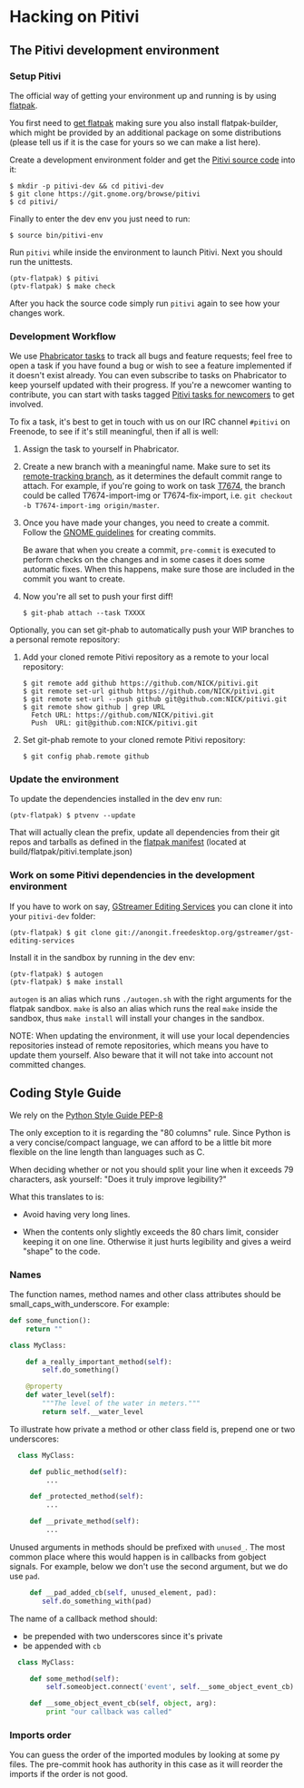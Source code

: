 # Hacking on Pitivi

## The Pitivi development environment

### Setup Pitivi

The official way of getting your environment up and running is by using
[flatpak](http://flatpak.org/).

You first need to [get flatpak](http://flatpak.org/getting.html)
making sure you also install flatpak-builder, which might be provided by an
additional package on some distributions (please tell us if it is the case
for yours so we can make a list here).

Create a development environment folder and get the [Pitivi source code](https://git.gnome.org/browse/pitivi/tree/) into it:
```
$ mkdir -p pitivi-dev && cd pitivi-dev
$ git clone https://git.gnome.org/browse/pitivi
$ cd pitivi/
```

Finally to enter the dev env you just need to run:
```
$ source bin/pitivi-env
```

Run `pitivi` while inside the environment to launch Pitivi. Next you should run the unittests.
```
(ptv-flatpak) $ pitivi
(ptv-flatpak) $ make check
```

After you hack the source code simply run `pitivi` again to see how your changes work.

### Development Workflow

We use [Phabricator tasks](https://phabricator.freedesktop.org/tag/pitivi/) to track all bugs and feature requests; feel free to open a task if you have found a bug or
wish to see a feature implemented if it doesn't exist already.
You can even subscribe to tasks on Phabricator to keep yourself updated with their progress.
If you're a newcomer wanting to contribute, you can start with tasks tagged [Pitivi tasks for newcomers](https://phabricator.freedesktop.org/tag/pitivi_tasks_for_newcomers/) to get involved.

To fix a task, it's best to get in touch with us on our IRC channel `#pitivi` on Freenode, to see if it's still meaningful, then if all is well:

1. Assign the task to yourself in Phabricator.
2. Create a new branch with a meaningful name. Make sure to set its [remote-tracking branch](https://git-scm.com/book/en/v2/Git-Branching-Remote-Branches/), as it determines the default commit range to attach.
For example, if you're going to work on task [T7674](https://phabricator.freedesktop.org/T7674/), the branch could be called T7674-import-img or
T7674-fix-import, i.e. `git checkout -b T7674-import-img origin/master`.
3. Once you have made your changes, you need to create a commit. Follow the [GNOME guidelines](https://wiki.gnome.org/Newcomers/CodeContributionWorkflow#Commit_guidelines)
for creating commits.

    Be aware that when you create a commit, `pre-commit` is executed to perform checks on the changes and in some cases it does
some automatic fixes. When this happens, make sure those are included in the commit you want to create.
4. Now you're all set to push your first diff!

    ```
    $ git-phab attach --task TXXXX
    ```

Optionally, you can set git-phab to automatically push your WIP branches to a personal remote repository:

1. Add your cloned remote Pitivi repository as a remote to your local repository:

    ```
    $ git remote add github https://github.com/NICK/pitivi.git
    $ git remote set-url github https://github.com/NICK/pitivi.git
    $ git remote set-url --push github git@github.com:NICK/pitivi.git
    $ git remote show github | grep URL
      Fetch URL: https://github.com/NICK/pitivi.git
      Push  URL: git@github.com:NICK/pitivi.git
    ```
2. Set git-phab remote to your cloned remote Pitivi repository:

    ```
    $ git config phab.remote github
    ```

### Update the environment

To update the dependencies installed in the dev env run:
```
(ptv-flatpak) $ ptvenv --update
```

That will actually clean the prefix, update all dependencies from their
git repos and tarballs as defined in the [flatpak manifest](https://git.gnome.org/browse/pitivi/tree/build/flatpak/pitivi.template.json) (located
at build/flatpak/pitivi.template.json)

### Work on some Pitivi dependencies in the development environment

If you have to work on say, [GStreamer Editing Services](https://gstreamer.freedesktop.org/modules/gst-editing-services.html)
you can clone it into your `pitivi-dev` folder:
```
(ptv-flatpak) $ git clone git://anongit.freedesktop.org/gstreamer/gst-editing-services
```

Install it in the sandbox by running in the dev env:
```
(ptv-flatpak) $ autogen
(ptv-flatpak) $ make install
```

`autogen` is an alias which runs `./autogen.sh` with the right arguments
for the flatpak sandbox.
`make` is also an alias which runs the real `make` inside the sandbox,
thus `make install` will install your changes in the sandbox.

NOTE: When updating the environment, it will use your
local dependencies repositories instead of remote
repositories, which means you have to update them yourself.
Also beware that it will not take into account not committed
changes.

## Coding Style Guide

We rely on the [Python Style Guide PEP-8](https://www.python.org/dev/peps/pep-0008/)

The only exception to it is regarding the "80 columns" rule.
Since Python is a very concise/compact language, we can afford to be
a little bit more flexible on the line length than languages such as C.

When deciding whether or not you should split your line when it exceeds
79 characters, ask yourself: "Does it truly improve legibility?"

What this translates to is:

- Avoid having very long lines.

- When the contents only slightly exceeds the 80 chars limit,
consider keeping it on one line. Otherwise it just hurts legibility and
gives a weird "shape" to the code.

### Names
The function names, method names and other class attributes should be
small_caps_with_underscore. For example:
``` python
def some_function():
    return ""

class MyClass:

    def a_really_important_method(self):
        self.do_something()

    @property
    def water_level(self):
        """The level of the water in meters."""
        return self.__water_level
```

To illustrate how private a method or other class field is, prepend
one or two underscores:
``` python
  class MyClass:

     def public_method(self):
         ...

     def _protected_method(self):
         ...

     def __private_method(self):
         ...
```

Unused arguments in methods should be prefixed with `unused_`.
The most common place where this would happen is in callbacks from
gobject signals. For example, below we don't use the second argument,
but we do use `pad`.

``` python
     def __pad_added_cb(self, unused_element, pad):
        self.do_something_with(pad)
```

The name of a callback method should:

  - be prepended with two underscores since it's private
  - be appended with `cb`

``` python
  class MyClass:

     def some_method(self):
         self.someobject.connect('event', self.__some_object_event_cb)

     def __some_object_event_cb(self, object, arg):
         print "our callback was called"
```

### Imports order
You can guess the order of the imported modules by looking at some py files.
The pre-commit hook has authority in this case as it will reorder the imports
if the order is not good.

